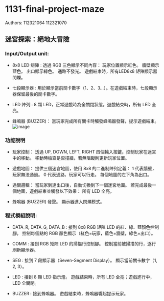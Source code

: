 # 1131-final-project-maze
Authors: 112321064 112321070
## 迷宮探索：絕地大冒險
### Input/Output unit:
* 8x8 LED 矩陣 :
透過 RGB 三色顯示不同內容：
玩家位置顯示紅色。
牆壁顯示藍色。
出口顯示綠色。
通路不發光。
遊戲結束時，所有LED8x8 矩陣顯示器閃爍。

* 七段顯示器 :
用於顯示當前關卡數字（1、2、3...）。在遊戲結束時，七段顯示器保留最後的關卡數字。

* LED 陣列 :
8 顆 LED，正常遊戲時為全關閉狀態。遊戲結束時，所有 LED 全亮。
  
* 蜂鳴器 (BUZZER)：
當玩家完成所有關卡時觸發蜂鳴器發聲，提示遊戲結束。
![image](https://github.com/user-attachments/assets/e5b740bb-38a9-4152-a0f1-666b8a40c760)

### 功能說明
* 玩家控制：
透過 UP, DOWN, LEFT, RIGHT 四個輸入按鍵，控制玩家在迷宮中的移動。
移動時檢查是否撞牆，若無阻礙則更新玩家位置。

* 遊戲地圖：
提供三個迷宮地圖，使用 8x8 的二進制陣列定義：
1 代表牆壁，玩家無法通過。
0 代表通路，玩家可以行走。
每個地圖的左下角為出口。

* 過關邏輯：
當玩家到達出口後，自動切換到下一個迷宮地圖。
若完成最後一個地圖，遊戲結束並觸發以下效果：
所有 LED 全亮。

* 蜂鳴器 (BUZZER) 發聲。
顯示器進入閃爍模式。

### 程式模組說明:
* DATA_R, DATA_G, DATA_B : 
接到 8x8 RGB 矩陣 LED 的紅、綠、藍顏色控制腳。
控制每個點的 RGB 顏色顯示（紅色=玩家，藍色=牆壁，綠色=出口）。

* COMM : 
接到 RGB 矩陣 LED 的掃描行控制腳。
控制當前被掃描的行，逐行刷新顯示器。

* SEG : 接到 7 段顯示器（Seven-Segment Display）。
顯示當前關卡數字（1, 2, 3）。

* LED : 接到 8 顆 LED 指示燈。
遊戲結束時，所有 LED 全亮；遊戲進行中，LED 全關閉。

* BUZZER : 接到蜂鳴器。
遊戲結束時，蜂鳴器響起提示玩家。
